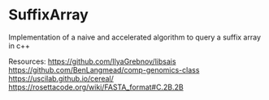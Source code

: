 # SuffixArray
Implementation of a naive and accelerated algorithm to query a suffix array in c++

Resources:
https://github.com/IlyaGrebnov/libsais
https://github.com/BenLangmead/comp-genomics-class
https://uscilab.github.io/cereal/
https://rosettacode.org/wiki/FASTA_format#C.2B.2B
